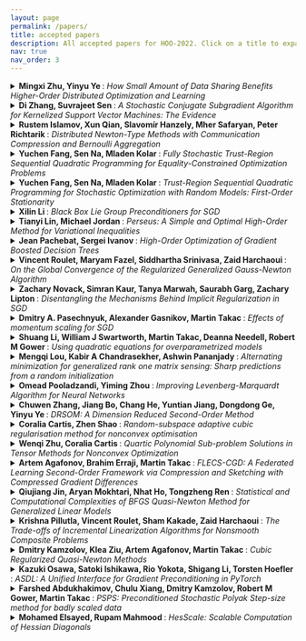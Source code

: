```yaml
---
layout: page
permalink: /papers/
title: accepted papers
description: All accepted papers for HOO-2022. Click on a title to expand the abstract. 
nav: true
nav_order: 3
---
```



<details>
	<summary> <b> Mingxi Zhu, Yinyu Ye </b>: <i> How Small Amount of Data Sharing Benefits Higher-Order Distributed Optimization and Learning </i> </summary>

Distributed optimization algorithms have been widely used in machine learning and statistical estimation. While distributed algorithms have the merits in parallel processing and protecting local data security, they often suffer from slow convergence compared with centralized optimization algorithms. This paper focuses on how small amount of data sharing could benefit distributed higher-order optimization algorithms with its application in learning problems. Specifically, we consider how data sharing could benefit distributed multi-block alternating direction method of multipliers (ADMM) and preconditioned conjugate gradient method (PCG) with application in machine learning tasks of linear and logistic regression. These algorithms are commonly known as algorithms between the first and the second order methods. Theoretically, we prove that a small amount of data share leads to improvements from near-worst to near-optimal convergence rate when applying ADMM and PCG methods to machine learning tasks. A side theory product is the tight worst-case bound of linear convergence rate for distributed ADMM applied in linear regression. We further propose a meta randomized data-sharing scheme and provide its tailored applications in multi-block ADMM and PCG methods in order to enjoy both the benefit from data-sharing and from the efficiency of distributed computing. From the numerical evidences, we are convinced that our algorithms provide good quality of estimators in both the least square and the logistic regressions within much fewer iterations by only sharing a small amount of pre-fixed data, while purely distributed optimization algorithms may take hundreds more times of iterations to converge. We hope that the discovery resulted from this paper would encourage even small amount of data sharing among different regions to combat difficult global learning problems.

</details>

<details>
	<summary> <b> Di Zhang, Suvrajeet Sen </b>: <i> A Stochastic Conjugate Subgradient Algorithm for Kernelized Support Vector Machines: The Evidence </i> </summary>

Kernel Support Vector Machines (Kernel SVM) provide a powerful class of tools for classifying data whose classes are best identified via a nonlinear function. While a Kernel SVM is usually treated as a Quadratic Program (QP), its solution is usually obtained using stochastic gradient descent (SGD). In this paper we treat the Kernel SVM as a Stochastic Quadratic Linear Programming (SQLP) problem which motivates a decomposition-based algorithm that separates parameter choice from error estimation, with the latter being separable by data points. In order to take advantage of the quadratic structure due to the kernel matrix we introduce a conjugate subgradient approach. While convergence of the new method can be shown, the focus of this brief paper is on computational evidence which illustrates that our method maintains the scalability of SGD, while improving the accuracy of classification/optimization.

</details>

<details>
	<summary> <b> Rustem Islamov, Xun Qian, Slavomír Hanzely, Mher Safaryan, Peter Richtarik </b>: <i> Distributed Newton-Type Methods with Communication Compression and Bernoulli Aggregation </i> </summary>

Despite their high computation and communication costs, Newton-type methods remain an appealing option for distributed training due to their robustness against ill-conditioned convex problems. In this work, we study {\em communication compression} and {\em aggregation mechanisms} for curvature information in order to reduce these costs while preserving theoretically superior local convergence guarantees. We prove that the recently developed class of {\em three point compressors (3PC)} of Richtárik et al. [2022] for gradient communication can be generalized to Hessian communication as well. This result opens up a wide variety of communication strategies, such as {\em contractive compression} and {\em lazy aggregation}, available to our disposal to compress prohibitively costly curvature information. Moreover, we discovered several new 3PC mechanisms, such as {\em adaptive thresholding} and {\em Bernoulli aggregation}, which require reduced communication and occasional Hessian computations. Furthermore, we extend and analyze our approach to bidirectional communication compression and partial device participation setups to cater to the practical considerations of applications in federated learning. For all our methods, we derive fast {\em condition-number-independent} local linear and/or superlinear convergence rates. Finally, with extensive numerical evaluations on convex optimization problems, we illustrate that our designed schemes achieve state-of-the-art communication complexity compared to several key baselines using second-order information.

</details>

<details>
	<summary> <b> Yuchen Fang, Sen Na, Mladen Kolar </b>: <i> Fully Stochastic Trust-Region Sequential Quadratic Programming for Equality-Constrained Optimization Problems </i> </summary>

We propose a fully stochastic trust-region sequential quadratic programming (TR-StoSQP) algorithm to solve nonlinear optimization problems. The problems involve a stochastic objective and deterministic equality constraints. Under the fully stochastic setup, we suppose that only a single sample is generated in each iteration to estimate the objective gradient. Compared to the existing line-search StoSQP schemes, our algorithm allows one to employ indefinite Hessian matrices for SQP subproblems. The algorithm adaptively selects the radius of the trust region based on an input sequence $\{\beta_k\}$, the estimated KKT residual, and the estimated Lipschitz constants of the objective gradients and constraint Jacobians. To address the infeasibility issue of trust-region methods that arises in constrained optimization, we propose an adaptive relaxation technique to compute the trial step. In particular, we decompose the trial step into a normal step and a tangential step. Based on the ratios of the feasibility and optimality residuals to the full KKT residual, we decompose the full trust-region radius into two segments that are used to control the size of the normal and tangential steps, respectively. The normal step has a closed form, while the tangential step is solved from a trust-region subproblem, of which the Cauchy point is sufficient for our study. We establish the global almost sure convergence guarantee of TR-StoSQP, and demonstrate its empirical performance on a subset of problems in CUTEst test set.

</details>

<details>
	<summary> <b> Yuchen Fang, Sen Na, Mladen Kolar </b>: <i> Trust-Region Sequential Quadratic Programming for Stochastic Optimization with Random Models: First-Order Stationarity </i> </summary>

We consider optimization problems with a stochastic objective and deterministic constraints, and design a trust-region sequential quadratic programming (TR-SQP) method to solve them. We name our method TR-SQP for STochastic Optimization with Random Models (TR-SQP-STORM). In each iteration, our algorithm constructs a random model for the objective that satisfies suitable accuracy conditions with a high but fixed probability. The algorithm decides whether a trial step is successful or not based on two ratios: the ratio between the estimated actual reduction and predicted reduction on the $\ell_2$ merit function, and the ratio between the estimated KKT residual and trust-region radius. For each successful step, the algorithm increases the trust-region radius, and further decides whether the step is reliable or not based on the amount of the predicted reduction. If the step is reliable, then the algorithm relaxes the accuracy conditions for the next iteration. To resolve the infeasibility issue of trust-region methods for constrained problems, we employ an adaptive relaxation technique proposed by a companion paper. Under reasonable assumptions, we establish the global first-order convergence guarantee: the KKT residual converges to zero almost surely. We apply our method on a subset of problems in CUTEst set to demonstrate its empirical performance.

</details>

<details>
	<summary> <b> Xilin Li </b>: <i> Black Box Lie Group Preconditioners for SGD </i> </summary>

A matrix free and a low rank approximation preconditioner are proposed to accelerate the convergence of stochastic gradient descent (SGD) by exploiting curvature information sampled from Hessian-vector products or finite differences of parameters and gradients similar to the BFGS algorithm.     Both preconditioners are fitted with an online updating manner minimizing a criterion that is free of line search and robust to stochastic gradient noise, and further constrained to be on certain connected  Lie groups to preserve their corresponding symmetry or invariance, e.g., orientation of coordinates by the connected general linear group with positive determinants.   The Lie group's equivariance property facilitates preconditioner fitting, and its invariance property saves any need of damping, which is common in second order optimizers, but difficult to tune.  The learning rate for parameter updating and step size for preconditioner fitting  are naturally normalized, and their default values work well in most situations.   

</details>

<details>
	<summary> <b> Tianyi Lin, Michael Jordan </b>: <i> Perseus: A Simple and Optimal High-Order Method for Variational Inequalities </i> </summary>

This paper settles an open and challenging question pertaining to the design of simple high-order regularization methods for solving smooth and monotone variational inequalities (VIs). A VI involves finding $x^\star \in \XCal$ such that $\langle F(x), x - x^\star\rangle \geq 0$ for all $x \in \XCal$ and we consider the setting where $F: \br^d \mapsto \br^d$ is smooth with up to $(p-1)^{\textnormal{th}}$-order derivatives. High-order methods based on similar binary search procedures have been further developed and shown to achieve a rate of $O(\epsilon^{-2/(p+1)}\log(1/\epsilon))$~\citep{Bullins-2020-Higher,Lin-2021-Monotone,Jiang-2022-Generalized}. However, such search procedure can be computationally prohibitive in practice~\citep{Nesterov-2018-Lectures} and the problem of finding a simple high-order regularization methods remains as an open and challenging question in the optimization theory. We propose a $p^{\textnormal{th}}$-order method that does \textit{not} require any binary search procedure and prove that it can converge to a weak solution at a global rate of $O(\epsilon^{-2/(p+1)})$. A lower bound of $\Omega(\epsilon^{-2/(p+1)})$ is also established under a linear span assumption to show that our $p^{\textnormal{th}}$-order method is optimal in the monotone setting. A version with restarting attains a global linear and local superlinear convergence rate for smooth and strongly monotone VIs. Our method can achieve a global rate of $O(\epsilon^{-2/p})$ for solving smooth and non-monotone VIs satisfying the Minty condition. The restarted version again attains a global linear and local superlinear convergence rate if the strong Minty condition holds. 

</details>

<details>
	<summary> <b> Jean Pachebat, Sergei Ivanov </b>: <i> High-Order Optimization of Gradient Boosted Decision Trees </i> </summary>

Gradient Boosted Decision Trees (GBDTs) are dominant machine learning algorithms for modeling discrete or tabular data. Unlike neural networks with millions of trainable parameters, GBDTs optimize loss function in an additive manner and have a single trainable parameter per leaf, which makes it easy to apply high-order optimization of the loss function. In this paper, we introduce high-order optimization for GBDTs based on numerical optimization theory which allows us to construct trees based on high-order derivatives of a given loss function. In the experiments, we show that high-order optimization has faster per-iteration convergence that leads to reduced running time. Our solution can be easily parallelized and run on GPUs with little overhead on the code. Finally, we discuss future potential improvements such as automatic differentiation of arbitrary loss function and combination of GBDTs with neural networks.

</details>

<details>
	<summary> <b> Vincent Roulet, Maryam Fazel, Siddhartha Srinivasa, Zaid Harchaoui </b>: <i> On the Global Convergence of the Regularized Generalized Gauss-Newton Algorithm </i> </summary>

We detail the global convergence rates of a regularized generalized Gauss-Newton algorithm applied to compositional problems with surjective inner Jacobian mappings. Our analysis uncovers several convergence phases for the algorithm and identifies the key condition numbers governing the complexity of the algorithm. We present an implementation with a line-search adaptive to the constants of the problem.

</details>

<details>
	<summary> <b> Zachary Novack, Simran Kaur, Tanya Marwah, Saurabh Garg, Zachary Lipton </b>: <i> Disentangling the Mechanisms Behind Implicit Regularization in SGD </i> </summary>

A number of competing hypotheses have been proposed to explain why small-batch Stochastic Gradient Descent (SGD) leads to improved generalization over the full-batch regime, with recent work crediting the implicit regularization of various quantities throughout training. However, to date, empirical evidence assessing the explanatory power of these hypotheses is lacking. In this paper, we conduct an extensive empirical evaluation, focusing on the ability of various theorized mechanisms to close the small-to-large batch generalization gap. Additionally, we characterize how the quantities that SGD has been claimed to (implicitly) regularize change over the course of training. By using micro-batches, i.e. disjoint smaller subsets of each mini-batch, we empirically show that explicitly penalizing the gradient norm or the Fisher Information Matrix trace, averaged over micro-batches, in the large-batch regime recovers small-batch SGD generalization, whereas Jacobian-based regularizations fail to do so. This generalization performance is shown to often be correlated with how well the regularized model’s gradient norms resemble those of small-batch SGD. We additionally show that this behavior breaks down as the micro-batch size approaches the batch size. Finally, we note that in this line of inquiry, positive experimental findings on CIFAR10 are often reversed on other datasets like CIFAR100, highlighting the need to test hypotheses on a wider collection of datasets.

</details>

<details>
	<summary> <b> Dmitry A. Pasechnyuk, Alexander Gasnikov, Martin Takac </b>: <i> Effects of momentum scaling for SGD </i> </summary>

The paper studies the properties of stochastic gradient methods with preconditioning. We focus on momentum updated preconditioners with momentum coefficient $\beta$. Seeking to explain practical efficiency of scaled methods, we provide convergence analysis in a norm associated with preconditioner, and demonstrate that scaling allows one to get rid of gradients Lipschitz constant in convergence rates. Along the way, we emphasize important role of $\beta$, undeservedly set to constant $0.99...9$ at the arbitrariness of various authors. Finally, we propose the explicit constructive formulas for adaptive $\beta$ and step size values.

</details>

<details>
	<summary> <b> Shuang Li, William J Swartworth, Martin Takac, Deanna Needell, Robert M Gower </b>: <i> Using quadratic equations for overparametrized models </i> </summary>

Recently the SP (Stochastic Polyak step size) method has emerged as a competitive adaptive method for setting the step sizes of SGD.  SP can be interpreted as a method specialized to interpolated models, since it solves the \emph{interpolation equations}. SP solves these equation by using local linearizations of the model.  We take a step further and develop a method for solving the interpolation equations that uses the local second-order approximation of the model. Our resulting method SP2 uses Hessian-vector products to speed-up the convergence of SP. Furthermore, and rather uniquely among second-order methods, the design of SP2 in no way relies on positive definite Hessian matrices or convexity of the objective function. We show SP2 is very competitive on matrix completion, non-convex test problems and logistic regression. We also provide a convergence theory on sums-of-quadratics. 

</details>

<details>
	<summary> <b> Mengqi Lou, Kabir A Chandrasekher, Ashwin Pananjady </b>: <i> Alternating minimization for generalized rank one matrix sensing: Sharp predictions from a random initialization </i> </summary>

We consider the problem of estimating the factors of a rank-1 matrix with i.i.d. Gaussian, rank-1 measurements that are nonlinearly transformed and corrupted by noise. Considering two prototypical choices for the nonlinearity, we study the convergence properties of a natural alternating update rule for this nonconvex optimization problem starting from a random initialization. We show sharp linear convergence guarantees for a sample-split version of the algorithm by deriving a deterministic recursion that is accurate even in high-dimensional problems. Our sharp, non-asymptotic analysis also exposes several other fine-grained properties of this problem, including how the nonlinearity, sample size, and noise level affect convergence behavior. Our results are enabled by showing that the empirical error recursion can be predicted by our deterministic sequence within fluctuations of the order n^{-1/2} when each iteration is run with n observations. Our technique leverages leave-one-out tools and provides an avenue for sharply analyzing higher-order iterative algorithms from a random initialization in other optimization problems with random data.

</details>

<details>
	<summary> <b> Omead Pooladzandi, Yiming Zhou </b>: <i> Improving Levenberg-Marquardt Algorithm for Neural Networks </i> </summary>

We explore the usage of the Levenberg-Marquardt(LM) algorithm for regression (non-linear least squares) and classification (generalized Gauss-Newton methods) tasks in neural networks. We compare the performance of the LM method with other popular first-order algorithms such as SGD and Adam, as well as other second-order algorithms such as L-BFGS, Hessian-Free  and KFAC. We further speed up the LM method by using adaptive momentum, learning rate line search, and uphill step acceptance.

</details>

<details>
	<summary> <b> Chuwen Zhang, Jiang Bo, Chang He, Yuntian Jiang, Dongdong Ge, Yinyu Ye </b>: <i> DRSOM: A Dimension Reduced Second-Order Method </i> </summary>

In this paper, we propose a Dimension-Reduced Second-Order Method (DRSOM) for convex and nonconvex (unconstrained) optimization. Under a trust-region-like framework, our method preserves the convergence of the second-order method while using only Hessianvector products in a few directions, which enables the computational overhead of our method remain comparable to the first-order such as the gradient descent method. Theoretically, we show that the method has a local quadratic convergence and a global convergence rate of O(ϵ −3/2 ) to satisfy the first-order and second-order conditions under a commonly adopted approximated Hessian assumption. We further show that this assumption can be removed if we perform a step of the Lanczos method periodically at the end-stage of the algorithm. The applicability and performance of DRSOM are exhibited by various computational experiments, particularly in machine learning and deep learning. For neural networks, our preliminary implementation seems to gain computational advantages in terms of training accuracy and iteration complexity over state-of-the-art first-order methods such as SGD and ADAM.

</details>

<details>
	<summary> <b> Coralia Cartis, Zhen Shao </b>: <i> Random-subspace adaptive cubic regularisation method for nonconvex optimisation </i> </summary>

We investigate second-order methods for nonconvex optimisation, and propose a Random Subspace Adaptive Cubic Regularisation (R-ARC) method, which we analyse under various assumptions on the objective function and the sketching matrices that generate the random subspaces. We show that, when the sketching matrix achieves a subspace embedding of the augmented matrix of the gradient and the Hessian with sufficiently high probability, then the R-ARC method satisfies, with high probability, a complexity bound of order O(ε^{-3/2}) to drive the (full) gradient norm below ε; matching in the accuracy order its deterministic counterpart (ARC). As an illustration, we particularise our results to the special case of a scaled Gaussian ensemble. 

</details>

<details>
	<summary> <b> Wenqi Zhu, Coralia Cartis </b>: <i> Quartic Polynomial Sub-problem Solutions in Tensor Methods for Nonconvex Optimization </i> </summary>

There has been growing interest in high-order tensor methods for nonconvex optimization in machine learning as these methods provide better/optimal worst-case evaluation complexity, stability to parameter tuning, and robustness to problem conditioning. The well-known $p$th-order adaptive regularization (AR$p$) method relies crucially on repeatedly minimising a nonconvex multivariate Taylor-based polynomial sub-problem. It remains an open question to find efficient techniques to minimise such a sub-problem for $p\ge3$.  In this paper, we propose a second-order method (SQO) for the AR$3$ (AR$p$ with $p=3$) sub-problem. SQO approximates the special-structure quartic polynomial sub-problem from above and below by using second-order models that can be minimised efficiently and globally. We prove that SQO finds a local minimiser of a quartic polynomial, but in practice, due to its construction, it can find a much lower minimum than cubic regularization approaches. This encourages us to continue our quest for algorithmic techniques that find approximately global solutions for such polynomials.

</details>

<details>
	<summary> <b> Artem Agafonov, Brahim Erraji, Martin Takac </b>: <i> FLECS-CGD: A Federated Learning Second-Order Framework via Compression and Sketching with Compressed Gradient Differences </i> </summary>

In the recent paper FLECS (Agafonov et al,  FLECS: A Federated Learning Second-Order Framework via Compression and Sketching), the second-order framework FLECS was proposed for the Federated Learning problem. This method utilize compression of sketched Hessians to make communication costs low. However, the main bottleneck of FLECS is gradient communication without compression. In this paper, we propose the modification of FLECS with compressed gradient differences, which we call FLECS-CGD (FLECS with Compressed Gradient Differences) and make it applicable for stochastic optimization. Convergence guarantees are provided in strongly convex and nonconvex cases. Experiments show the practical benefit of proposed approach.

</details>

<details>
	<summary> <b> Qiujiang Jin, Aryan Mokhtari, Nhat Ho, Tongzheng Ren </b>: <i> Statistical and Computational Complexities of BFGS Quasi-Newton Method for Generalized Linear Models </i> </summary>

The gradient descent (GD) method has been used widely to solve parameter estimation in generalized linear models (GLMs), a generalization of linear models when the link function can be non-linear. While GD has optimal statistical and computational complexities for estimating the true parameter under the high signal-to-noise ratio (SNR) regime of the GLMs, it has sub-optimal complexities when the SNR is low, namely, the iterates of GD require polynomial number of iterations to reach the final statistical radius. The slow convergence of GD for the low SNR case is mainly due to the local convexity of the least-square loss functions of the GLMs. To address the shortcomings of GD, we propose to use the BFGS quasi-Newton method to solve parameter estimation of the GLMs. On the optimization side, when the SNR is low, we demonstrate that iterates of BFGS converge linearly to the optimal solution of the population least-square loss function. On the statistical side, we prove that the iterates of BFGS reach the final statistical radius of the low SNR GLMs after a logarithmic number of iterations, which is much lower than the polynomial number of iterations of GD. We also present numerical experiments that match our theoretical findings.

</details>

<details>
	<summary> <b> Krishna Pillutla, Vincent Roulet, Sham Kakade, Zaid Harchaoui </b>: <i> The Trade-offs of Incremental Linearization Algorithms for Nonsmooth Composite Problems </i> </summary>

Gauss-Newton methods and their stochastic version have been widely used in machine learning. Their non-smooth counterparts, modified Gauss-Newton or prox-linear algorithms, can lead to contrasted outcomes when compared to gradient descent in large scale settings. We explore the contrasting performance of these two classes of algorithms in theory on a stylized statistical example, and experimentally on learning problems including structured prediction. 

</details>

<details>
	<summary> <b> Dmitry Kamzolov, Klea Ziu, Artem Agafonov, Martin Takac </b>: <i> Cubic Regularized Quasi-Newton Methods </i> </summary>

In this paper, we propose a Cubic Regularized L-BFGS. Cubic Regularized Newton outperforms the classical Newton method in terms of global performance. In classics, L-BFGS approximation is applied for the Newton method. We propose a new variant of inexact Cubic Regularized Newton. Then, we use L-BFGS approximation as an inexact Hessian for Cubic Regularized Newton. It allows us to get better theoretical convergence rates and good practical performance, especially from the points where classical Newton is diverging. 

</details>

<details>
	<summary> <b> Kazuki Osawa, Satoki Ishikawa, Rio Yokota, Shigang Li, Torsten Hoefler </b>: <i> ASDL: A Unified Interface for Gradient Preconditioning in PyTorch </i> </summary>

Gradient preconditioning is a key technique to integrate the second-order information into gradients for improving and extending gradient-based learning algorithms. In deep learning, stochasticity, nonconvexity, and high dimensionality lead to a wide variety of gradient preconditioning methods, with implementation complexity and inconsistent performance and feasibility. We propose the Automatic Second-order Differentiation Library (ASDL), an extension library for PyTorch, which offers various implementations and a plug-and-play unified interface for gradient preconditioning. ASDL enables the study and structured comparison of a range of gradient preconditioning methods.

</details>

<details>
	<summary> <b> Farshed Abdukhakimov, Chulu Xiang, Dmitry Kamzolov, Robert M Gower, Martin Takac </b>: <i> PSPS: Preconditioned Stochastic Polyak Step-size method for badly scaled data </i> </summary>

The family of Stochastic Gradient Methods with Polyak Step-size offers an update rule that alleviates the need of fine-tuning the learning rate of an optimizer.  Recent work (Robert M Gower, Mathieu Blondel, Nidham Gazagnadou, and Fabian Pedregosa: Cutting some slack for SGD with adaptive polyak stepsizes) has been proposed to introduce a slack variable, which makes these methods applicable outside of the interpolation regime. In this paper, we combine  preconditioning and slack in an updated optimization algorithm to show its performance on badly scaled and/or ill-conditioned datasets. We use Hutchinson's method to obtain an estimate of a Hessian which is used as the preconditioner.

</details>

<details>
	<summary> <b> Mohamed Elsayed, Rupam Mahmood </b>: <i> HesScale: Scalable Computation of Hessian Diagonals </i> </summary>

Second-order optimization uses curvature information about the objective function, which can help in faster convergence. However, such methods typically require expensive computation of the Hessian matrix, preventing their usage in a scalable way. The absence of efficient ways of computation drove the most widely used methods to focus on first-order approximations that do not capture the curvature information. In this paper, we develop HesScale, a scalable approach to approximating the diagonal of the Hessian matrix, to incorporate second-order information in a computationally efficient manner. We show that HesScale has the same computational complexity as backpropagation. Our results on supervised classification show that HesScale achieves high approximation accuracy, allowing for scalable and efficient second-order optimization.

</details>
